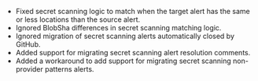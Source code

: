 - Fixed secret scanning logic to match when the target alert has the same or less locations than the source alert.
- Ignored BlobSha differences in secret scanning matching logic.
- Ignored migration of secret scanning alerts automatically closed by GitHub.
- Added support for migrating secret scanning alert resolution comments.
- Added a workaround to add support for migrating secret scanning non-provider patterns alerts.

